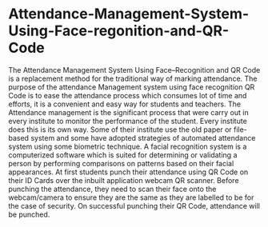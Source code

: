 # Attendance-Management-System-Using-Face-regonition-and-QR-Code
The Attendance Management System Using Face–Recognition and QR Code is a replacement method for the traditional way of marking attendance. The purpose of the attendance Management system using face recognition QR Code is to ease the attendance process which consumes lot of time and efforts, it is a convenient and easy way for students and teachers.
The Attendance management is the significant process that were carry out in every institute to monitor the performance of the student. Every institute does this is its own way. Some of their institute use the old paper or file- based system and some have adopted strategies of automated attendance system using some biometric
technique. A facial recognition system is a computerized software which is suited for determining or validating a person by performing comparisons on patterns based on their facial appearances. At first students punch their attendance using QR Code on their ID Cards over the inbuilt application webcam QR scanner. Before punching the attendance, they need to scan their face onto the webcam/camera to ensure they are the same as they are labelled to be for the case of security. On successful punching their QR Code, attendance will be punched.
